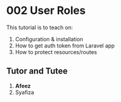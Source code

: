 # 002 User Roles

This tutorial is to teach on:

1.  Configuration & installation
2.  How to get auth token from Laravel app
3.  How to protect resources/routes


## Tutor and Tutee

1. __Afeez__ 
2. Syafiza